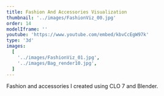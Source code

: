 ```yaml
---
title: Fashion And Accessories Visualization
thumbnail: '../images/FashionViz_00.jpg'
order: 14
modelIframe: ''
youtube: 'https://www.youtube.com/embed/kbvCcEgW97k'
type: '3d'
images:
  [
    '../images/FashionViz_01.jpg',
    '../images/Bag_render10.jpg',
  ]
---
```


Fashion and accessories I created
using CLO 7 and Blender. 
